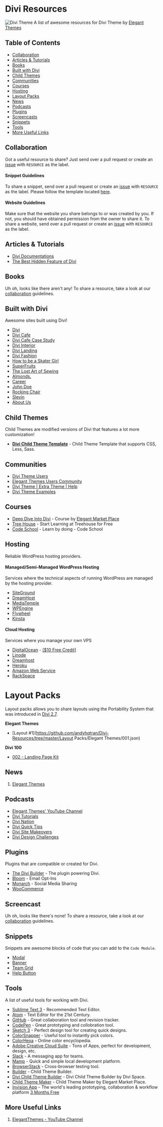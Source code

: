# Divi Resources
![Divi Theme](Preview.jpg)
A list of awesome resources for Divi Theme by [Elegant Themes](https://elegantthemes.com/)

## Table of Contents
- [Collaboration](#collaboration)
- [Articles & Tutorials](#articles--tutorials)
- [Books](#books)
- [Built with Divi](#built-with-divi)
- [Child Themes](#child-themes)
- [Communities](#communities)
- [Courses](#courses)
- [Hosting](#hosting)
- [Layout Packs](#layout-packs)
- [News](#news)
- [Podcasts](#podcasts)
- [Plugins](#plugins)
- [Screencasts](#screencasts)
- [Snippets](#snippets)
- [Tools](#tools)
- [More Useful Links](#more-useful-links)

## Collaboration
Got a useful resource to share? Just send over a pull request or create an [issue](https://github.com/andyhqtran/Divi-Resources/issues) with `RESOURCE` as the label.

#### Snippet Guidelines
To share a snippet, send over a pull request or create an [issue](https://github.com/andyhqtran/Divi-Resources/issues) with `RESOURCE` as the label. Please follow the template located [here](https://github.com/andyhqtran/Divi-Resources/tree/master/Snippets/Template).

#### Website Guidelines
Make sure that the website you share belongs to or was created by you. If not, you should have obtained permission from the owner to share it. To share a website, send over a pull request or create an [issue](https://github.com/andyhqtran/Divi-Resources/issues) with `RESOURCE` as the label.

## Articles & Tutorials
- [Divi Documentations](http://www.elegantthemes.com/gallery/divi/documentation/)
- [The Best Hidden Feature of Divi](https://medium.com/@helloandytran/the-best-hidden-feature-of-divi-59c3a3449a29#.jgn50nh2k)

## Books
Uh oh, looks like there aren't any! To share a resource, take a look at our [collaboration](#collaboration) guidelines.

## Built with Divi
Awesome sites built using Divi!

- [Divi](http://www.elegantthemes.com/preview/Divi/)
- [Divi Cafe](http://elegantthemes.com/preview/Divi/cafe/)
- [Divi Cafe Case Study](http://elegantthemes.com/preview/Divi/agency/project/divi-cafe-case-study/)
- [Divi Interior](http://elegantthemes.com/preview/Divi/interior/)
- [Divi Landing](http://elegantthemes.com/preview/Divi/landing/)
- [Divi Fashion](http://elegantthemes.com/preview/Divi/fashion/)
- [How to be a Skater Girl](http://elegantthemes.com/preview/Divi-Builder/how-to-be-a-skater-girl/)
- [SuperFruits](http://elegantthemes.com/preview/Divi-Builder/superfruits/)
- [The Lost Art of Sewing](http://elegantthemes.com/preview/Divi-Builder/sewing/)
- [Almonds.](http://elegantthemes.com/preview/Divi-Builder/almonds/)
- [Career](http://elegantthemes.com/preview/Divi-Builder/career/)
- [John Doe](http://elegantthemes.com/preview/Divi-Builder/john-doe/)
- [Rocking Chair](http://elegantthemes.com/preview/Divi-Builder/rocking-chair/)
- [Slevin](http://elegantthemes.com/preview/Divi-Builder/slevin/)
- [About Us](http://elegantthemes.com/preview/Divi-Builder/about-us/)

## Child Themes
Child Themes are modified versions of Divi that features a lot more customization!

- [**Divi Child Theme Template**](https://github.com/elegantthemes/divi-child-theme-init) -  Child Theme Template that supports CSS, Less, Sass.

## Communities
- [Divi Theme Users](https://www.facebook.com/groups/DiviThemeUsers/)
- [Elegant Themes Users Community](https://www.facebook.com/groups/ElegantThemesUserCommunity/)
- [Divi Theme | Extra Theme | Help](https://www.facebook.com/groups/DiviHelpAndShare/)
- [Divi Theme Examples](https://www.facebook.com/groups/divithemeexamples/)

## Courses
- [Deep Dive Into Divi](http://www.elegantmarketplace.net/course/deep-dive-into-divi/) - Course by [Elegant Market Place](https://elegantmarketplace.com/)
- [Tree House](https://teamtreehouse.com/) - Start Learning at Treehouse for Free
- [Code School](https://www.codeschool.com/) - Learn by doing - Code School

## Hosting
Reliable WordPress hosting providers.

#### Managed/Semi-Managed WordPress Hosting
Services where the technical aspects of running WordPress are managed by the hosting provider.

- [SiteGround](https://www.siteground.com/wordpress-hosting.htm)
- [DreamHost](https://www.dreamhost.com/wordpress)
- [MediaTemple](https://mediatemple.net/webhosting/wordpress/)
- [WPEngine](https://wpengine.com/)
- [Flywheel](https://getflywheel.com/)
- [Kinsta](https://kinsta.com/)

#### Cloud Hosting
Services where you manage your own VPS
- [DigitalOcean](https://www.digitalocean.com/) - [[$10 Free Credit]](https://m.do.co/c/440d50292a32)
- [Linode](https://www.linode.com/?r=1caf0505d5b6116dd729541772bc0d0e9cd34f6c)
- [Dreamhost](https://www.dreamhost.com/cloud/computing/)
- [Heroku](https://www.heroku.com/)
- [Amazon Web Service](https://aws.amazon.com/)
- [RackSpace](https://www.rackspace.com/cloud/)

# Layout Packs
Layout packs allows you to share layouts using the Portability System that was introduced in [Divi 2.7](https://www.elegantthemes.com/blog/theme-releases/divi-2-7).

**Elegant Themes**

- [Layout #1](https://github.com/andyhqtran/Divi-Resources/tree/master/Layout Packs/Elegant Themes/001.json)

**Divi 100**
- [002 - Landing Page Kit](https://github.com/andyhqtran/Divi-Resources/tree/master/Divi%20100/Layout%20Packs/002%20-%20Landing%20Page%20Kit)

## News
1. [Elegant Themes](http://www.elegantthemes.com/blog/)

## Podcasts
- [Elegant Themes' YouTube Channel](https://www.youtube.com/channel/UCuasRuWliU48RwnKXf9GesA)
- [Divi Tutorials](https://www.youtube.com/watch?v=wjdom9CYR70&list=PLF17V-5878mVl3PndEVWiiktdNO4UKs9z)
- [Divi Nation](https://www.youtube.com/watch?v=hCXGBYHue8U&list=PLF17V-5878mXGiOK0Pfi7aB6ytCh6BF7o)
- [Divi Quick Tips](https://www.youtube.com/watch?v=ze3qjVr8PbU&list=PLF17V-5878mWVOcXf16DqIwStUtMS53ef)
- [Divi Site Makeovers](https://www.youtube.com/watch?v=EDJ0X-xi6LY&list=PLF17V-5878mVRguY9Qdt-Vwy2ghY3rx_v)
- [Divi Design Challenges](https://www.youtube.com/watch?v=4-_T2aPctxs&list=PLF17V-5878mWHRh7x1SsePNV-BkmFR0cS)

## Plugins
Plugins that are compatible or created for Divi.

- [The Divi Builder](http://www.elegantthemes.com/plugins/divi-builder/) - The plugin powering Divi.
- [Bloom](http://cdn.elegantthemes.com/images/bloom_plugin_main_image.png) - Email Opt-Ins
- [Monarch](http://www.elegantthemes.com/plugins/monarch/) - Social Media Sharing
- [WooCommerce](https://www.woothemes.com/woocommerce/)

## Screencast
Uh oh, looks like there's none! To share a resource, take a look at our [collaboration](#collaboration) guidelines.

## Snippets
Snippets are awesome blocks of code that you can add to the `Code Module`.

- [Modal](https://github.com/andyhqtran/Divi-Resources/tree/master/Snippets/Modal)
- [Banner](https://github.com/andyhqtran/Divi-Resources/tree/master/Snippets/Banner)
- [Team Grid](https://github.com/andyhqtran/Divi-Resources/tree/master/Snippets/Team%20Grid)
- [Help Button](https://github.com/andyhqtran/Divi-Resources/tree/master/Snippets/Help%20Button)

## Tools
A list of useful tools for working with Divi.

- [Sublime Text 3](http://www.sublimetext.com/3) - Recommended Text Editor.
- [Atom](https://atom.io/) - Text Editor for the 21st Century.
- [GitHub](http://github.com) - Great collaboration tool and revision tracker.
- [CodePen](https://codepen.io) - Great prototyping and collobration tool.
- [Sketch 3](https://www.sketchapp.com/) - Perfect design tool for creating quick designs.
- [ColorSnapper](http://colorsnapper.com/) - Useful tool to instantly pick colors.
- [ColorHexa](http://www.colorhexa.com/) - Online color encyclopedia.
- [Adobe Creative Cloud Suite](http://www.adobe.com/creativecloud.html) - Tons of Apps, perfect for development, design, etc.
- [Slack](https://slack.com/) - A messaging app for teams.
- [Mamp](https://www.mamp.info/en/) - Quick and simple local development platform.
- [BrowserStack](https://www.browserstack.com) - Cross-browser testing tool.
- [Builder](https://github.com/andyhqtran/Builder) - Child Theme Builder.
- [Divi Child Theme Builder](https://divi.space/divi-child-theme-builder/) - Divi Child Theme Builder by Divi Space.
- [Child Theme Maker](https://elegantmarketplace.com/child-theme-maker/) - Child Theme Maker by Elegant Market Place.
- [Invision App](https://invisionapp.com) - The world's leading prototyping, collaboration & workflow platform [3 Months Free](http://www.invisionapp.com/redeem/s/25194230)

## More Useful Links
1. [ElegantThemes - YouTube Channel](https://www.youtube.com/channel/UCuasRuWliU48RwnKXf9GesA)
